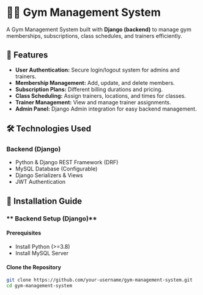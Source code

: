 # 🏋️‍♂️ Gym Management System

A Gym Management System built with **Django (backend)** to manage gym memberships, subscriptions, class schedules, and trainers efficiently.

## 🚀 Features
- **User Authentication:** Secure login/logout system for admins and trainers.
- **Membership Management:** Add, update, and delete members.
- **Subscription Plans:** Different billing durations and pricing.
- **Class Scheduling:** Assign trainers, locations, and times for classes.
- **Trainer Management:** View and manage trainer assignments.
- **Admin Panel:** Django Admin integration for easy backend management.

## 🛠️ Technologies Used
### **Backend (Django)**
- Python & Django REST Framework (DRF)
- MySQL Database (Configurable)
- Django Serializers & Views
- JWT Authentication

## 📌 Installation Guide
### ** Backend Setup (Django)**
#### **Prerequisites**
- Install Python (>=3.8)
- Install MySQL Server

#### **Clone the Repository**
```sh
git clone https://github.com/your-username/gym-management-system.git
cd gym-management-system
